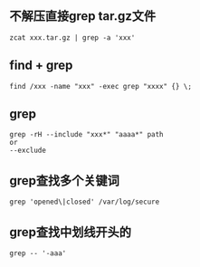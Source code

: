 ## 不解压直接grep tar.gz文件
```shell
zcat xxx.tar.gz | grep -a 'xxx'
```

## find + grep
```shell
find /xxx -name "xxx" -exec grep "xxxx" {} \;
```

## grep
```shell
grep -rH --include "xxx*" "aaaa*" path
or
--exclude
```

## grep查找多个关键词
```
grep 'opened\|closed' /var/log/secure
```

## grep查找中划线开头的
```
grep -- '-aaa'
```
